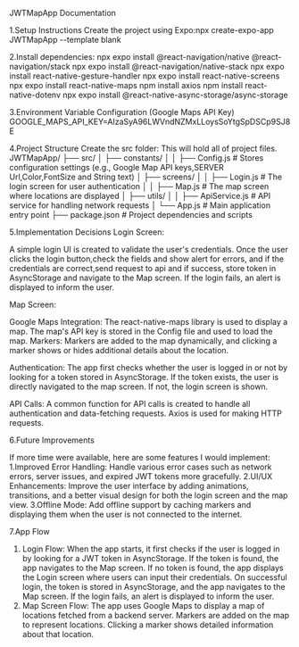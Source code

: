 JWTMapApp Documentation

1.Setup Instructions
Create the project using Expo:npx create-expo-app JWTMapApp --template blank

2.Install dependencies:
npx expo install @react-navigation/native @react-navigation/stack
npx expo install @react-navigation/native-stack
npx expo install react-native-gesture-handler
npx expo install react-native-screens
npx expo install react-native-maps
npm install axios
npm install react-native-dotenv
npx expo install @react-native-async-storage/async-storage

3.Environment Variable Configuration (Google Maps API Key)
GOOGLE_MAPS_API_KEY=AIzaSyA96LWVndNZMxLLoysSoYtgSpDSCp9SJ8E

4.Project Structure
Create the src folder: This will hold all of project files.
JWTMapApp/
├── src/
│   ├── constants/
│   │   ├── Config.js           # Stores configuration settings (e.g., Google Map API keys,SERVER Url,Color,FontSize and String text)
│   ├── screens/
│   │   ├── Login.js            # The login screen for user authentication
│   │   ├── Map.js              # The map screen where locations are displayed
│   ├── utils/
│   │   ├── ApiService.js       # API service for handling network requests
│   └── App.js                  # Main application entry point
├── package.json                # Project dependencies and scripts

5.Implementation Decisions 
Login Screen:

A simple login UI is created to validate the user's credentials. Once the user clicks the login button,check the fields and show alert for errors, and if the credentials are correct,send request to api and if success, store token in AsyncStorage and navigate to the Map screen.
If the login fails, an alert is displayed to inform the user.

Map Screen:

Google Maps Integration: The react-native-maps library is used to display a map. The map's API key is stored in the Config file and used to load the map.
Markers: Markers are added to the map dynamically, and clicking a marker shows or hides additional details about the location.

Authentication:
The app first checks whether the user is logged in or not by looking for a token stored in AsyncStorage. If the token exists, the user is directly navigated to the map screen. If not, the login screen is shown.

API Calls:
A common function for API calls is created to handle all authentication and data-fetching requests. Axios is used for making HTTP requests.

6.Future Improvements

If more time were available, here are some features I would implement:
1.Improved Error Handling: Handle various error cases such as network errors, server issues, and expired JWT tokens more gracefully.
2.UI/UX Enhancements: Improve the user interface by adding animations, transitions, and a better visual design for both the login screen and the map view.
3.Offline Mode: Add offline support by caching markers and displaying them when the user is not connected to the internet.

7.App Flow
1. Login Flow:
When the app starts, it first checks if the user is logged in by looking for a JWT token in AsyncStorage.
If the token is found, the app navigates to the Map screen.
If no token is found, the app displays the Login screen where users can input their credentials.
On successful login, the token is stored in AsyncStorage, and the app navigates to the Map screen.
If the login fails, an alert is displayed to inform the user.
2. Map Screen Flow:
The app uses Google Maps to display a map of locations fetched from a backend server.
Markers are added on the map to represent locations.
Clicking a marker shows detailed information about that location.

